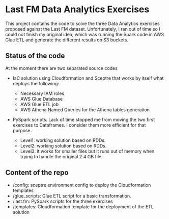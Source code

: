 # Last FM Data Analytics Exercises

This project contains the code to solve the three Data Analytics exercises proposed against the Last FM dataset.
Unfortunately, I ran out of time so I could not finish my original idea, which was running the Spark code in AWS Glue ETL and generate the different results on S3 buckets.

## Status of the code

At the moment there are two separated source codes

* IaC solution using Cloudformation and Sceptre that works by itself what deploys the following:
  * Necessary IAM roles
  * AWS Glue Database
  * AWS Glue ETL job
  * AWS Athena Named Queries for the Athena tables generation

* PySpark scripts. Lack of time stopped me from moving the two first exercises to Dataframes. I consider them more efficient for that purpose.
  * Level1: working solution based on RDDs.
  * Level2: working solution based on RDDs.
  * Level3: it works for smaller files but it runs out of memory when trying to handle the original 2.4 GB file.

## Content of the repo

* /config: sceptre environment config to deploy the Cloudformation templates
* /glue_scripts: Glue ETL script for a basic transformation.
* /last.fm: PySpark scripts for the three exercises
* /templates: Cloudformation template for the deployment of the ETL solution

